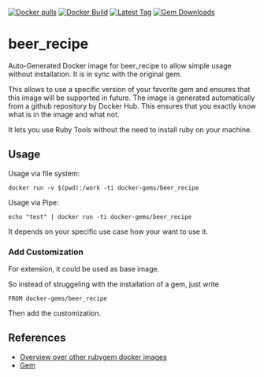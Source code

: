[![Docker pulls](https://img.shields.io/docker/pulls/rubygem/beer_recipe.svg)](https://hub.docker.com/r/rubygem/beer_recipe/)
[![Docker Build](https://img.shields.io/docker/automated/rubygem/beer_recipe.svg)](https://hub.docker.com/r/rubygem/beer_recipe/)
[![Latest Tag](https://img.shields.io/github/tag/docker-rubygem/beer_recipe.svg)](https://hub.docker.com/r/rubygem/beer_recipe/)
[![Gem Downloads](https://img.shields.io/gem/dt/beer_recipe.svg)](https://rubygems.org/gems/beer_recipe/)
# beer_recipe

Auto-Generated Docker image for beer_recipe to allow simple usage without installation.
It is in sync with the original gem.

This allows to use a specific version of your favorite gem and ensures that this image will be supported in future.
The image is generated automatically from a github repository by Docker Hub.
This ensures that you exactly know what is in the image and what not.

It lets you use Ruby Tools without the need to install ruby on your machine.

## Usage

Usage via file system:

`docker run -v $(pwd):/work -ti docker-gems/beer_recipe`

Usage via Pipe:

`echo "test" | docker run -ti docker-gems/beer_recipe`

It depends on your specific use case how your want to use it.

### Add Customization

For extension, it could be used as base image.

So instead of struggeling with the installation of a gem, just write

`FROM docker-gems/beer_recipe`

Then add the customization.

## References

 - [Overview over other rubygem docker images](https://github.com/thinkbot/docker-rubygem)
 - [Gem](https://rubygems.org/gems/beer_recipe/)
